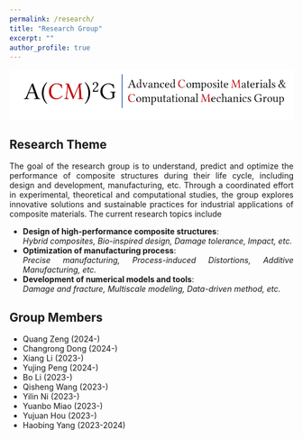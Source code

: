 ```yaml
---
permalink: /research/
title: "Research Group"
excerpt: ""
author_profile: true
---
```

<style> .aligncenter {text-align: center;} </style>
<style> body {text-align: justify} </style> <!-- Justify text. -->

<img src='/images/acm2g.png' width = "800"><br/>

## Research Theme
The goal of the research group is to understand, predict and optimize the performance of composite structures during their life cycle, including design and development, manufacturing, etc. Through a coordinated effort in experimental, theoretical and computational studies, the group explores innovative solutions and sustainable practices for industrial applications of composite materials. The current research topics include
- **Design of high-performance composite structures**: \
   *Hybrid composites, Bio-inspired design, Damage tolerance, Impact, etc.*
- **Optimization of manufacturing process**: \
  *Precise manufacturing, Process-induced Distortions, Additive Manufacturing, etc.*
- **Development of numerical models and tools**: \
  *Damage and fracture, Multiscale modeling, Data-driven method, etc.* 


## Group Members
* Quang Zeng (2024-)
* Changrong Dong (2024-)
* Xiang Li (2023-)
* Yujing Peng (2024-)
* Bo Li (2023-)
* Qisheng Wang (2023-)
* Yilin Ni (2023-)
* Yuanbo Miao (2023-)
* Yujuan Hou (2023-)
* Haobing Yang (2023-2024)

